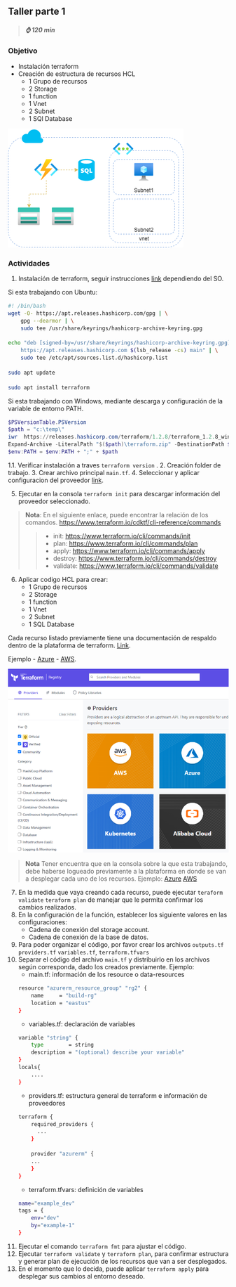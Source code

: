 ## Taller parte 1 
>
>##### :watch: 120 min

### Objetivo
>
- Instalación terraform
- Creación de estructura de recursos HCL
    -   1 Grupo de recursos
    -   2 Storage
    -   1 function
    -   1 Vnet
    -   2 Subnet
    -   1 SQl Database

![](./images//parte1/modelo.png)
>
### Actividades
>
1. Instalación de terraform, seguir instrucciones [link](https://learn.hashicorp.com/tutorials/terraform/install-cli) dependiendo del SO.
>
Si esta trabajando con Ubuntu:
>
```bash
#! /bin/bash
wget -O- https://apt.releases.hashicorp.com/gpg | \
    gpg --dearmor | \
    sudo tee /usr/share/keyrings/hashicorp-archive-keyring.gpg

echo "deb [signed-by=/usr/share/keyrings/hashicorp-archive-keyring.gpg] \
    https://apt.releases.hashicorp.com $(lsb_release -cs) main" | \
    sudo tee /etc/apt/sources.list.d/hashicorp.list

sudo apt update

sudo apt install terraform
```
>
Si esta trabajando con Windows, mediante descarga y configuración de la variable de entorno PATH.
>
```powershell
$PSVersionTable.PSVersion
$path = "c:\temp\"
iwr  https://releases.hashicorp.com/terraform/1.2.8/terraform_1.2.8_windows_amd64.zip -O "$($path)\terraform.zip"
Expand-Archive -LiteralPath "$($path)\terraform.zip" -DestinationPath $path -Force
$env:PATH = $env:PATH + ";" + $path
```
>
1.1. Verificar instalación a traves `terraform version` .
2. Creación folder de trabajo.
3. Crear archivo principal `main.tf`.
4. Seleccionar y aplicar configuracion del proveedor [link](https://registry.terraform.io/browse/providers).

5. Ejecutar en la consola `terraform init` para descargar información del proveedor seleccionado.

> **Nota**: En el siguiente enlace, puede encontrar la relación de los comandos.
>https://www.terraform.io/cdktf/cli-reference/commands
>> - init: https://www.terraform.io/cli/commands/init
>> - plan: https://www.terraform.io/cli/commands/plan
>> - apply: https://www.terraform.io/cli/commands/apply
>> - destroy: https://www.terraform.io/cli/commands/destroy
>> - validate: https://www.terraform.io/cli/commands/validate

6. Aplicar codigo HCL para crear:
    -   1 Grupo de recursos
    -   2 Storage
    -   1 function
    -   1 Vnet
    -   2 Subnet
    -   1 SQL Database

Cada recurso listado previamente tiene una documentación de respaldo dentro de la plataforma de terraform. [Link](https://registry.terraform.io/browse/providers).
>
Ejemplo - [Azure](https://registry.terraform.io/providers/hashicorp/azurerm/latest/docs)  - [AWS](https://registry.terraform.io/providers/hashicorp/aws/latest/docs).

![](./images/parte1/im1.png)

>**Nota** Tener encuentra que en la consola sobre la que esta trabajando, debe haberse logueado previamente a la plataforma en donde se van a desplegar cada uno de los recursos.
>Ejemplo: [Azure](https://registry.terraform.io/providers/hashicorp/azurerm/latest/docs/guides/service_principal_client_secret) [AWS](https://registry.terraform.io/providers/hashicorp/aws/latest/docs#authentication-and-configuration)
>
7. En la medida que vaya creando cada recurso, puede ejecutar `teraform validate` `teraform plan` de manejar que le permita confirmar los cambios realizados.
8. En la configuración de la función, establecer los siguiente valores en las configuraciones:
    - Cadena de conexión del storage account.
    - Cadena de conexión de la base de datos.
9. Para poder organizar el código, por favor crear los archivos `outputs.tf` `providers.tf` `variables.tf`, `terraform.tfvars`
10. Separar el código del archivo `main.tf` y distribuirlo en los archivos según corresponda, dado los creados previamente.
    Ejemplo:
    - main.tf: información de los resource o data-resources
    ```bash
    resource "azurerm_resource_group" "rg2" {
        name     = "build-rg"
        location = "eastus"
    }
    ```
    - variables.tf: declaración de variables
    ```bash
    variable "string" {
        type        = string
        description = "(optional) describe your variable"
    }
    locals{
        ....
    }
    ```
    - providers.tf: estructura general de terraform e información de proveedores
    ```bash
    terraform {
        required_providers {
          ...
        }

        provider "azurerm" {
        ...
        }
    }
    ```
    - terraform.tfvars: definición de variables
    ```bash
    name="example_dev"
    tags = {
        env="dev"
        by="example-1"
    }
    ```
11. Ejecutar el comando `terraform fmt` para ajustar el código.
12. Ejecutar `terraform validate` y `terraform plan`, para confirmar estructura y generar plan de ejecución de los recursos que van a ser desplegados.
13. En el momento que lo decida, puede aplicar `terraform apply` para desplegar sus cambios al entorno deseado.